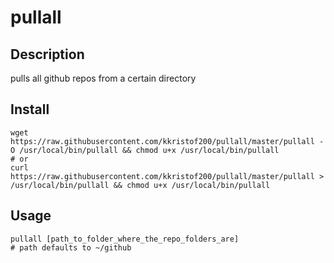 # pullall

## Description
pulls all github repos from a certain directory

## Install
~~~~shell
wget https://raw.githubusercontent.com/kkristof200/pullall/master/pullall -O /usr/local/bin/pullall && chmod u+x /usr/local/bin/pullall
# or
curl https://raw.githubusercontent.com/kkristof200/pullall/master/pullall > /usr/local/bin/pullall && chmod u+x /usr/local/bin/pullall
~~~~

## Usage
~~~~shell
pullall [path_to_folder_where_the_repo_folders_are]
# path defaults to ~/github
~~~~
